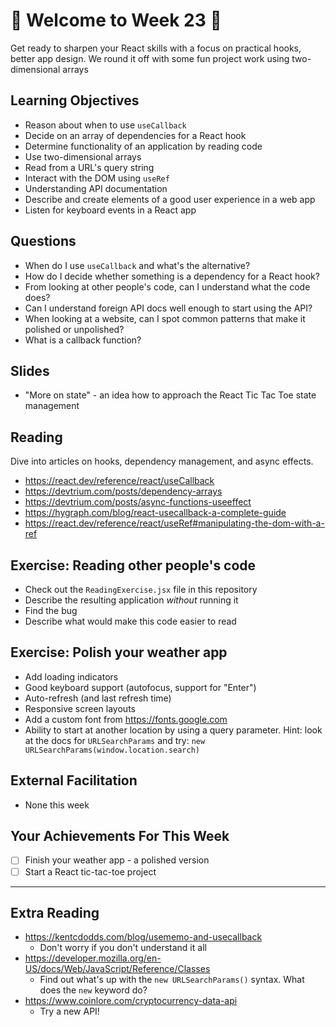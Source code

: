 # 🚀 Welcome to Week 23 🚀

Get ready to sharpen your React skills with a focus on practical hooks, better
app design. We round it off with some fun project work using two-dimensional arrays

## Learning Objectives

- Reason about when to use `useCallback`
- Decide on an array of dependencies for a React hook
- Determine functionality of an application by reading code
- Use two-dimensional arrays
- Read from a URL's query string
- Interact with the DOM using `useRef`
- Understanding API documentation
- Describe and create elements of a good user experience in a web app
- Listen for keyboard events in a React app

## Questions

- When do I use `useCallback` and what's the alternative?
- How do I decide whether something is a dependency for a React hook?
- From looking at other people's code, can I understand what the code does?
- Can I understand foreign API docs well enough to start using the API?
- When looking at a website, can I spot common patterns that make it polished or
  unpolished?
- What is a callback function?

## Slides

- "More on state" - an idea how to approach the React Tic Tac Toe state management

## Reading

Dive into articles on hooks, dependency management, and async effects.

[//]: # "Numbered lists don't need the actual numbers"

- https://react.dev/reference/react/useCallback
- https://devtrium.com/posts/dependency-arrays
- https://devtrium.com/posts/async-functions-useeffect
- https://hygraph.com/blog/react-usecallback-a-complete-guide
- https://react.dev/reference/react/useRef#manipulating-the-dom-with-a-ref

## Exercise: Reading other people's code

- Check out the `ReadingExercise.jsx` file in this repository
- Describe the resulting application _without_ running it
- Find the bug
- Describe what would make this code easier to read

## Exercise: Polish your weather app

- Add loading indicators
- Good keyboard support (autofocus, support for "Enter")
- Auto-refresh (and last refresh time)
- Responsive screen layouts
- Add a custom font from https://fonts.google.com
- Ability to start at another location by using a query parameter.
  Hint: look at the docs for `URLSearchParams` and try: `new URLSearchParams(window.location.search)`

## External Facilitation

- None this week

## Your Achievements For This Week

- [ ] Finish your weather app - a polished version
- [ ] Start a React tic-tac-toe project

---

## Extra Reading

- https://kentcdodds.com/blog/usememo-and-usecallback
  - Don't worry if you don't understand it all
- https://developer.mozilla.org/en-US/docs/Web/JavaScript/Reference/Classes
  - Find out what's up with the `new URLSearchParams()` syntax. What does the `new` keyword do?
- https://www.coinlore.com/cryptocurrency-data-api
  - Try a new API!

